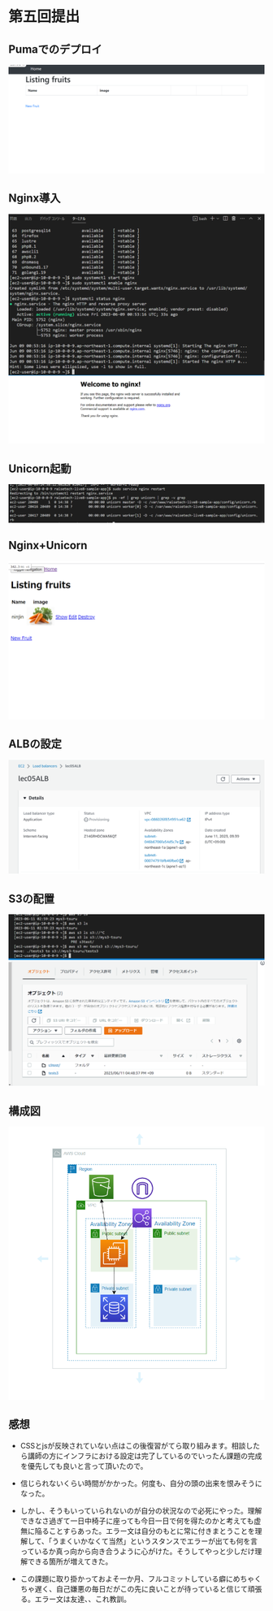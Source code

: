 # 第五回提出

## Pumaでのデプロイ
![puma](/lecture05-picture/lec5_puma.png)

## Nginx導入

![nginx](/lecture05-picture/lec5_nginx.png)
![nginx2](/lecture05-picture/lec5_nginx2.png)

## Unicorn起動

![unicorn](/lecture05-picture/lec5_unicorn.png)

## Nginx+Unicorn

![nginx+unicorn](/lecture05-picture/lec5_nginx_unicorn.png)
## ALBの設定

![alb](/lecture05-picture/lec5_alb.png)

## S3の配置

![s3](/lecture05-picture/lec5_s3.png)
![s3_2](/lecture05-picture/lec5_s3_a.png)

## 構成図

![構成図](/lecture05-picture/lec5_io.png)

## 感想

* CSSとjsが反映されていない点はこの後復習がてら取り組みます。相談したら講師の方にインフラにおける設定は完了しているのでいったん課題の完成を優先しても良いと言って頂いたので。

* 信じられないくらい時間がかかった。何度も、自分の頭の出来を恨みそうになった。
* しかし、そうもいっていられないのが自分の状況なので必死にやった。理解できなさ過ぎて一日中椅子に座っても今日一日で何を得たのかと考えても虚無に陥ることすらあった。エラー文は自分のもとに常に付きまとうことを理解して、「うまくいかなくて当然」というスタンスでエラーが出ても何を言っているか真っ向から向き合うように心がけた。そうしてやっと少しだけ理解できる箇所が増えてきた。
* この課題に取り掛かっておよそ一か月、フルコミットしている癖にめちゃくちゃ遅く、自己嫌悪の毎日だがこの先に良いことが待っていると信じて頑張る。エラー文は友達、、これ教訓。
